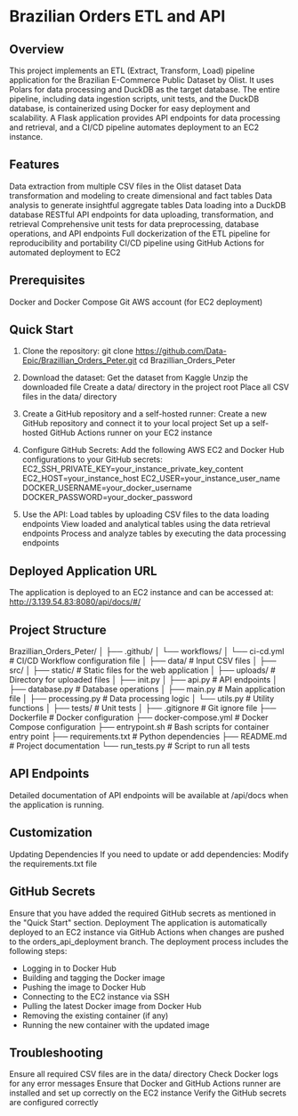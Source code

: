 # Brazilian Orders ETL and API

## Overview

This project implements an ETL (Extract, Transform, Load) pipeline application for the Brazilian E-Commerce Public Dataset by Olist. It uses Polars for data processing and DuckDB as the target database. The entire pipeline, including data ingestion scripts, unit tests, and the DuckDB database, is containerized using Docker for easy deployment and scalability. A Flask application provides API endpoints for data processing and retrieval, and a CI/CD pipeline automates deployment to an EC2 instance.

## Features

Data extraction from multiple CSV files in the Olist dataset
Data transformation and modeling to create dimensional and fact tables
Data analysis to generate insightful aggregate tables
Data loading into a DuckDB database
RESTful API endpoints for data uploading, transformation, and retrieval
Comprehensive unit tests for data preprocessing, database operations, and API endpoints
Full dockerization of the ETL pipeline for reproducibility and portability
CI/CD pipeline using GitHub Actions for automated deployment to EC2

## Prerequisites

Docker and Docker Compose
Git
AWS account (for EC2 deployment)

## Quick Start

1. Clone the repository:
git clone https://github.com/Data-Epic/Brazillian_Orders_Peter.git
cd Brazillian_Orders_Peter

2. Download the dataset:
Get the dataset from Kaggle
Unzip the downloaded file
Create a data/ directory in the project root
Place all CSV files in the data/ directory

3. Create a GitHub repository and a self-hosted runner:
Create a new GitHub repository and connect it to your local project
Set up a self-hosted GitHub Actions runner on your EC2 instance

4. Configure GitHub Secrets:
Add the following AWS EC2 and Docker Hub configurations to your GitHub secrets:
EC2_SSH_PRIVATE_KEY=your_instance_private_key_content
EC2_HOST=your_instance_host
EC2_USER=your_instance_user_name
DOCKER_USERNAME=your_docker_username
DOCKER_PASSWORD=your_docker_password

5. Use the API:
Load tables by uploading CSV files to the data loading endpoints
View loaded and analytical tables using the data retrieval endpoints
Process and analyze tables by executing the data processing endpoints

## Deployed Application URL

The application is deployed to an EC2 instance and can be accessed at: http://3.139.54.83:8080/api/docs/#/

## Project Structure

Brazillian_Orders_Peter/
│
├── .github/
│   └── workflows/
│       └── ci-cd.yml           # CI/CD Workflow configuration file
│
├── data/                       # Input CSV files
│
├── src/
│   ├── static/                 # Static files for the web application
│   ├── uploads/                # Directory for uploaded files
│   ├── init.py
│   ├── api.py                  # API endpoints
│   ├── database.py             # Database operations
│   ├── main.py                 # Main application file
│   ├── processing.py           # Data processing logic
│   └── utils.py                # Utility functions
│
├── tests/                      # Unit tests
│
├── .gitignore                  # Git ignore file
├── Dockerfile                  # Docker configuration
├── docker-compose.yml          # Docker Compose configuration
├── entrypoint.sh               # Bash scripts for container entry point
├── requirements.txt            # Python dependencies
├── README.md                   # Project documentation
└── run_tests.py                # Script to run all tests

## API Endpoints

Detailed documentation of API endpoints will be available at /api/docs when the application is running.

## Customization

Updating Dependencies
If you need to update or add dependencies:
Modify the requirements.txt file

## GitHub Secrets

Ensure that you have added the required GitHub secrets as mentioned in the "Quick Start" section.
Deployment
The application is automatically deployed to an EC2 instance via GitHub Actions when changes are pushed to the orders_api_deployment branch. The deployment process includes the following steps:

- Logging in to Docker Hub
- Building and tagging the Docker image
- Pushing the image to Docker Hub
- Connecting to the EC2 instance via SSH
- Pulling the latest Docker image from Docker Hub
- Removing the existing container (if any)
- Running the new container with the updated image

## Troubleshooting

Ensure all required CSV files are in the data/ directory
Check Docker logs for any error messages
Ensure that Docker and GitHub Actions runner are installed and set up correctly on the EC2 instance
Verify the GitHub secrets are configured correctly
